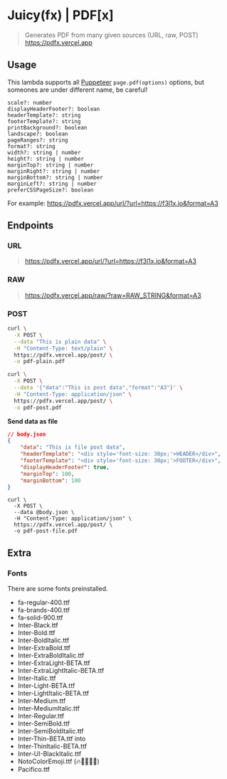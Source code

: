 # Juicy(fx) | PDF[x]

> Generates PDF from many given sources (URL, raw, POST)
> https://pdfx.vercel.app

## Usage

This lambda supports all [Puppeteer](https://pptr.dev/#?product=Puppeteer&version=v1.19.0&show=api-pagepdfoptions) `page.pdf(options)` options,
but someones are under different name, be careful!

```
scale?: number
displayHeaderFooter?: boolean
headerTemplate?: string
footerTemplate?: string
printBackground?: boolean
landscape?: boolean
pageRanges?: string
format?: string
width?: string | number
height?: string | number
marginTop?: string | number
marginRight?: string | number
marginBottom?: string | number
marginLeft?: string | number
preferCSSPageSize?: boolean
```

For example: https://pdfx.vercel.app/url/?url=https://f3l1x.io&format=A3

## Endpoints

### URL

> https://pdfx.vercel.app/url/?url=https://f3l1x.io&format=A3

### RAW

> https://pdfx.vercel.app/raw/?raw=RAW_STRING&format=A3

### POST

```sh
curl \
  -X POST \
  --data "This is plain data" \
  -H "Content-Type: text/plain" \
  https://pdfx.vercel.app/post/ \
  -o pdf-plain.pdf
```

```sh
curl \
  -X POST \
  --data '{"data":"This is post data","format":"A3"}' \
  -H "Content-Type: application/json" \
  https://pdfx.vercel.app/post/ \
  -o pdf-post.pdf
```

**Send data as file**

```json
// body.json
{
    "data": "This is file post data",
    "headerTemplate": "<div style='font-size: 30px;'>HEADER</div>",
    "footerTemplate": "<div style='font-size: 30px;'>FOOTER</div>",
    "displayHeaderFooter": true,
    "marginTop": 100,
    "marginBottom": 100
}
```

```
curl \
  -X POST \
  --data @body.json \
  -H "Content-Type: application/json" \
  https://pdfx.vercel.app/post/ \
  -o pdf-post-file.pdf
```

## Extra

### Fonts

There are some fonts preinstalled.

- fa-regular-400.ttf
- fa-brands-400.ttf
- fa-solid-900.ttf
- Inter-Black.ttf
- Inter-Bold.ttf
- Inter-BoldItalic.ttf
- Inter-ExtraBold.ttf
- Inter-ExtraBoldItalic.ttf
- Inter-ExtraLight-BETA.ttf
- Inter-ExtraLightItalic-BETA.ttf
- Inter-Italic.ttf
- Inter-Light-BETA.ttf
- Inter-LightItalic-BETA.ttf
- Inter-Medium.ttf
- Inter-MediumItalic.ttf
- Inter-Regular.ttf
- Inter-SemiBold.ttf
- Inter-SemiBoldItalic.ttf
- Inter-Thin-BETA.ttf into
- Inter-ThinItalic-BETA.ttf
- Inter-UI-BlackItalic.ttf
- NotoColorEmoji.ttf (🔥👨🏻‍💻🚀)
- Pacifico.ttf
